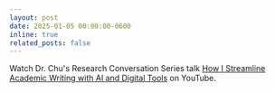 ```yaml
---
layout: post
date: 2025-01-05 00:00:00-0600
inline: true
related_posts: false
---
```


Watch Dr. Chu's Research Conversation Series talk [How I Streamline Academic Writing with AI and Digital Tools](https://www.youtube.com/watch?v=CTTESpCK4yc) on YouTube.
